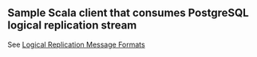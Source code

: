 ## Sample Scala client that consumes PostgreSQL logical replication stream

See [Logical Replication Message Formats](https://www.postgresql.org/docs/current/protocol-logicalrep-message-formats.html)